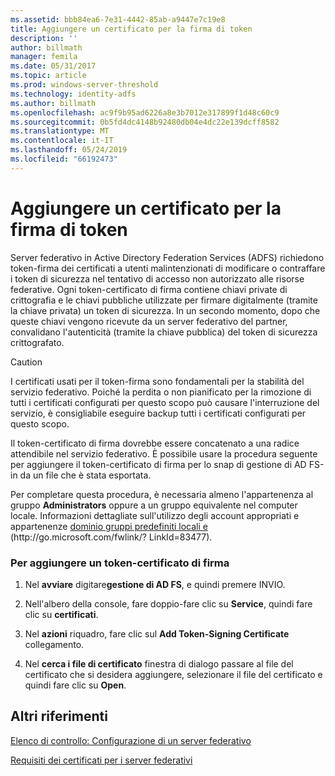 ```yaml
---
ms.assetid: bbb84ea6-7e31-4442-85ab-a9447e7c19e8
title: Aggiungere un certificato per la firma di token
description: ''
author: billmath
manager: femila
ms.date: 05/31/2017
ms.topic: article
ms.prod: windows-server-threshold
ms.technology: identity-adfs
ms.author: billmath
ms.openlocfilehash: ac9f9b95ad6226a8e3b7012e317899f1d48c60c9
ms.sourcegitcommit: 0b5fd4dc4148b92480db04e4dc22e139dcff8582
ms.translationtype: MT
ms.contentlocale: it-IT
ms.lasthandoff: 05/24/2019
ms.locfileid: "66192473"
---
```

# <a name="add-a-token-signing-certificate"></a>Aggiungere un certificato per la firma di token


Server federativo in Active Directory Federation Services \(ADFS\) richiedono token\-firma dei certificati a utenti malintenzionati di modificare o contraffare i token di sicurezza nel tentativo di accesso non autorizzato alle risorse federative. Ogni token\-certificato di firma contiene chiavi private di crittografia e le chiavi pubbliche utilizzate per firmare digitalmente \(tramite la chiave privata\) un token di sicurezza. In un secondo momento, dopo che queste chiavi vengono ricevute da un server federativo del partner, convalidano l'autenticità \(tramite la chiave pubblica\) del token di sicurezza crittografato.  
  
> [!CAUTION]  
> I certificati usati per il token\-firma sono fondamentali per la stabilità del servizio federativo. Poiché la perdita o non pianificato per la rimozione di tutti i certificati configurati per questo scopo può causare l'interruzione del servizio, è consigliabile eseguire backup tutti i certificati configurati per questo scopo.  
  
Il token\-certificato di firma dovrebbe essere concatenato a una radice attendibile nel servizio federativo. È possibile usare la procedura seguente per aggiungere il token\-certificato di firma per lo snap di gestione di AD FS\-in da un file che è stata esportata.  
  
Per completare questa procedura, è necessaria almeno l'appartenenza al gruppo **Administrators** oppure a un gruppo equivalente nel computer locale.  Informazioni dettagliate sull'utilizzo degli account appropriati e appartenenze [dominio gruppi predefiniti locali e](https://go.microsoft.com/fwlink/?LinkId=83477) \(http:\/\/go.microsoft.com\/fwlink\/? LinkId\=83477\).   
  
### <a name="to-add-a-token-signing-certificate"></a>Per aggiungere un token\-certificato di firma  
  
1.  Nel **avviare** digitare**gestione di AD FS**, e quindi premere INVIO.  
  
2.  Nell'albero della console, fare doppio\-fare clic su **Service**, quindi fare clic su **certificati**.  
  
3.  Nel **azioni** riquadro, fare clic sul **Add Token\-Signing Certificate** collegamento.  
  
4.  Nel **cerca i file di certificato** finestra di dialogo passare al file del certificato che si desidera aggiungere, selezionare il file del certificato e quindi fare clic su **Open**.  
  
## <a name="additional-references"></a>Altri riferimenti  
[Elenco di controllo: Configurazione di un server federativo](Checklist--Setting-Up-a-Federation-Server.md)  
  
[Requisiti dei certificati per i server federativi](https://technet.microsoft.com/library/dd807040.aspx)  
  

